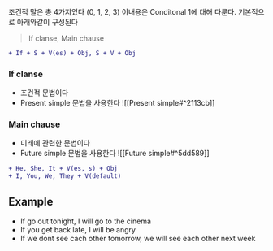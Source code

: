 조건적 말은 총 4가지있다 (0, 1, 2, 3) 이내용은 Conditonal 1에 대해 다룬다.
기본적으로 아래와같이 구성된다

> If clanse, Main chause
```diff
+ If + S + V(es) + Obj, S + V + Obj
```
### If clanse
- 조건적 문법이다
- Present simple 문법을 사용한다
![[Present simple#^2113cb]]


### Main chause
- 미래에 관련한 문법이다
- Future simple 문법을 사용한다
![[Future simple#^5dd589]]

```diff
+ He, She, It + V(es, s) + Obj
+ I, You, We, They + V(default)
```

## Example
- If go out tonight, I will go to the cinema
- If you get back late, I will be angry
- If we dont see cach other tomorrow, we will see each other next week
